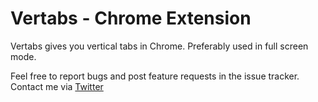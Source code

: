 # Vertabs - Chrome Extension

Vertabs gives you vertical tabs in Chrome. Preferably used in full screen mode.

Feel free to report bugs and post feature requests in the issue tracker. Contact me via [Twitter](http://www.twitter.com/AntonNiklasson)
